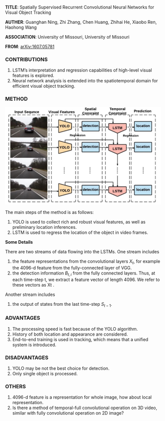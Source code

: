 **TITLE**: Spatially Supervised Recurrent Convolutional Neural Networks for Visual Object Tracking

**AUTHER**: Guanghan Ning, Zhi Zhang, Chen Huang, Zhihai He, Xiaobo Ren, Haohong Wang

**ASSOCIATION**: University of Missouri, University of Missouri

**FROM**: [arXiv:1607.05781](http://arxiv.org/abs/1607.05781)

### CONTRIBUTIONS ###

1. LSTM’s interpretation and regression capabilities of high-level visual features is explored. 
2. Neural network analysis is extended into the spatiotemporal domain for efficient visual object tracking. 

### METHOD ###

<img class="img-responsive center-block" src="https://raw.githubusercontent.com/joshua19881228/my_blogs/master/Computer_Vision/Reading_Note/figures/rolo.jpeg" alt="" width="640"/>

The main steps of the method is as follows:

1. YOLO is used to collect rich and robust visual features, as well as preliminary location inferences.
2. LSTM is used to regress the location of the object in video frames.

**Some Details**

There are two streams of data flowing into the LSTMs. One stream includes

1. the feature representations from the convolutional layers $X_{t}$, for example the 4096-d feature from the fully-connected layer of VGG.
2. the detection information $B_{t,i}$ from the fully connected layers. Thus, at each time-step t, we extract a feature vector of length 4096. We refer to these vectors as Xt . 

Another stream includes

1. the output of states from the last time-step $S_{t−1}$. 

### ADVANTAGES ###

1. The processing speed is fast because of the YOLO algorithm.
2. History of both location and appearance are considered.
3. End-to-end training is used in tracking, which means that a unified system is introduced.

### DISADVANTAGES ###

1. YOLO may be not the best choice for detection.
2. Only single object is processed.

### OTHERS ###

1. 4096-d feature is a representation for whole image, how about local representation.
2. Is there a method of temporal-full convolutional operation on 3D video, similar with fully convolutional operation on 2D image?